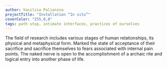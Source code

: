 ```yaml
---
author: Vasilisa Palianina
projectTitle: "Installation “In situ”"
coverColor: "255,0,0"
tags: path stop, intimate interfaces, practices of ourselves
---
```

The field of research includes various stages of human relationships, its physical and metaphysical form. Marked the state of acceptance of their sacrifice and sacrifice themselves to fears associated with internal pain points. The naked nerve is open to the accomplishment of a archaic rite and logical entry into another phase of life.